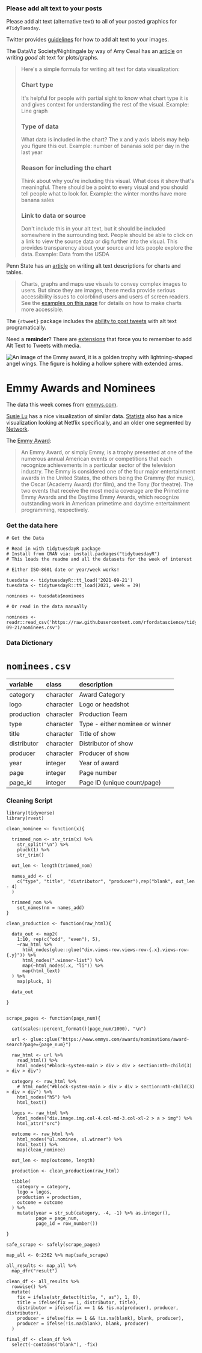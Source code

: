 ### Please add alt text to your posts

Please add alt text (alternative text) to all of your posted graphics for `#TidyTuesday`. 

Twitter provides [guidelines](https://help.twitter.com/en/using-twitter/picture-descriptions) for how to add alt text to your images.

The DataViz Society/Nightingale by way of Amy Cesal has an [article](https://medium.com/nightingale/writing-alt-text-for-data-visualization-2a218ef43f81) on writing _good_ alt text for plots/graphs.

> Here's a simple formula for writing alt text for data visualization:
> ### Chart type
> It's helpful for people with partial sight to know what chart type it is and gives context for understanding the rest of the visual.
> Example: Line graph
> ### Type of data
> What data is included in the chart? The x and y axis labels may help you figure this out.
> Example: number of bananas sold per day in the last year
> ### Reason for including the chart
> Think about why you're including this visual. What does it show that's meaningful. There should be a point to every visual and you should tell people what to look for.
> Example: the winter months have more banana sales
> ### Link to data or source
> Don't include this in your alt text, but it should be included somewhere in the surrounding text. People should be able to click on a link to view the source data or dig further into the visual. This provides transparency about your source and lets people explore the data.
> Example: Data from the USDA

Penn State has an [article](https://accessibility.psu.edu/images/charts/) on writing alt text descriptions for charts and tables.

> Charts, graphs and maps use visuals to convey complex images to users. But since they are images, these media provide serious accessibility issues to colorblind users and users of screen readers. See the [examples on this page](https://accessibility.psu.edu/images/charts/) for details on how to make charts more accessible.

The `{rtweet}` package includes the [ability to post tweets](https://docs.ropensci.org/rtweet/reference/post_tweet.html) with alt text programatically.

Need a **reminder**? There are [extensions](https://chrome.google.com/webstore/detail/twitter-required-alt-text/fpjlpckbikddocimpfcgaldjghimjiik/related) that force you to remember to add Alt Text to Tweets with media.

![An image of the Emmy award, it is a golden trophy with lightning-shaped angel wings. The figure is holding a hollow sphere with extended arms.](https://static-wmwm.warnermediacdn.com/styles/story_header_image_1920x1080_cropped/s3/2020-09/Emmy-Awards-Header_0.png?h=920929c4&itok=hQ_EzZel)

# Emmy Awards and Nominees

The data this week comes from [emmys.com](https://www.emmys.com/awards/nominations/award-search).

[Susie Lu](https://www.susielu.com/data-viz/emmy-2017) has a nice visualization of similar data. [Statista](https://www.statista.com/chart/11114/netflixs-nominations-and-wins-at-the-emmys/) also has a nice visualization looking at Netflix specifically, and an older one segmented by [Network](https://www.statista.com/chart/2562/2014-emmy-nominations-by-network/).

The [Emmy Award](https://en.wikipedia.org/wiki/Emmy_Awards): 

> An Emmy Award, or simply Emmy, is a trophy presented at one of the numerous annual American events or competitions that each recognize achievements in a particular sector of the television industry. The Emmy is considered one of the four major entertainment awards in the United States, the others being the Grammy (for music), the Oscar (Academy Award) (for film), and the Tony (for theatre). The two events that receive the most media coverage are the Primetime Emmy Awards and the Daytime Emmy Awards, which recognize outstanding work in American primetime and daytime entertainment programming, respectively.

### Get the data here

```{r}
# Get the Data

# Read in with tidytuesdayR package 
# Install from CRAN via: install.packages("tidytuesdayR")
# This loads the readme and all the datasets for the week of interest

# Either ISO-8601 date or year/week works!

tuesdata <- tidytuesdayR::tt_load('2021-09-21')
tuesdata <- tidytuesdayR::tt_load(2021, week = 39)

nominees <- tuesdata$nominees

# Or read in the data manually

nominees <- readr::read_csv('https://raw.githubusercontent.com/rfordatascience/tidytuesday/main/data/2021/2021-09-21/nominees.csv')

```
### Data Dictionary

# `nominees.csv`

|variable    |class     |description |
|:-----------|:---------|:-----------|
|category    |character | Award Category |
|logo        |character | Logo or headshot |
|production  |character | Production Team |
|type        |character | Type - either nominee or winner |
|title       |character | Title of show |
|distributor |character | Distributor of show |
|producer    |character | Producer of show |
|year        |integer   | Year of award |
|page        |integer   | Page number |
|page_id     |integer   | Page ID (unique count/page) |

### Cleaning Script

```
library(tidyverse)
library(rvest)

clean_nominee <- function(x){
  
  trimmed_nom <- str_trim(x) %>% 
    str_split("\n") %>% 
    pluck(1) %>%
    str_trim()
  
  out_len <- length(trimmed_nom)
  
  names_add <- c(
    c("type", "title", "distributor", "producer"),rep("blank", out_len - 4)
  )
  
  trimmed_nom %>% 
    set_names(nm = names_add)
}

clean_production <- function(raw_html){
  
  data_out <- map2(
    1:10, rep(c("odd", "even"), 5),
    ~raw_html %>% 
      html_nodes(glue::glue("div.views-row.views-row-{.x}.views-row-{.y}")) %>% 
      html_nodes(".winner-list") %>% 
      map(~html_nodes(.x, "li")) %>% 
      map(html_text) 
  ) %>% 
    map(pluck, 1)
  
  data_out
  
}


scrape_pages <- function(page_num){
  
  cat(scales::percent_format()(page_num/1000), "\n")
  
  url <- glue::glue("https://www.emmys.com/awards/nominations/award-search?page={page_num}")
  
  raw_html <- url %>% 
    read_html() %>% 
    html_nodes("#block-system-main > div > div > section:nth-child(3) > div > div")
  
  category <- raw_html %>% 
    # html_node("#block-system-main > div > div > section:nth-child(3) > div > div") %>% 
    html_nodes("h5") %>% 
    html_text()
  
  logos <- raw_html %>% 
    html_nodes("div.image.img.col-4.col-md-3.col-xl-2 > a > img") %>% 
    html_attr("src")
  
  outcome <- raw_html %>% 
    html_nodes("ul.nominee, ul.winner") %>% 
    html_text() %>% 
    map(clean_nominee)
  
  out_len <- map(outcome, length)
  
  production <- clean_production(raw_html)
  
  tibble(
    category = category,
    logo = logos,
    production = production,
    outcome = outcome
  ) %>%
    mutate(year = str_sub(category, -4, -1) %>% as.integer(),
           page = page_num,
           page_id = row_number())
  
}

safe_scrape <- safely(scrape_pages)

map_all <- 0:2362 %>% map(safe_scrape)

all_results <- map_all %>% 
  map_dfr("result") 

clean_df <- all_results %>%
  rowwise() %>% 
  mutate(
    fix = ifelse(str_detect(title, ", as"), 1, 0),
    title = ifelse(fix == 1, distributor, title),
    distributor = ifelse(fix == 1 && !is.na(producer), producer, distributor),
    producer = ifelse(fix == 1 && !is.na(blank), blank, producer),
    producer = ifelse(!is.na(blank), blank, producer)
  ) 

final_df <- clean_df %>% 
  select(-contains("blank"), -fix)
```
